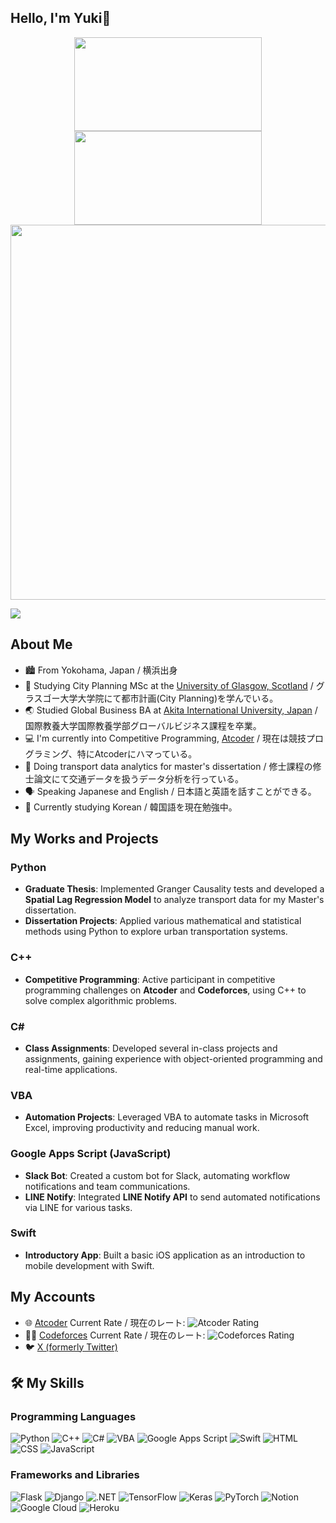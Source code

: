 ## Hello, I'm Yuki👋
<div align="center">

<img src="https://github-readme-stats.vercel.app/api?username=Benjamin-taro&show_icons=true&theme=radical" width="300px" height="150px" />

<img src="https://github-readme-stats.vercel.app/api/top-langs/?username=Benjamin-taro&layout=compact&theme=radical" width="300px" height="150px" />

<img src="https://github-readme-streak-stats.herokuapp.com?user=Benjamin-taro&theme=radical" width="600px" />

</div>


![](https://komarev.com/ghpvc/?username=Benjamin-taro)


## About Me

- 🏙️ From Yokohama, Japan / 横浜出身
- 🏫 Studying City Planning MSc at the [University of Glasgow, Scotland](https://www.gla.ac.uk/) / グラスゴー大学大学院にて都市計画(City Planning)を学んでいる。
- 🌏 Studied Global Business BA at [Akita International University, Japan](https://web.aiu.ac.jp/en/) / 国際教養大学国際教養学部グローバルビジネス課程を卒業。
- 💻 I'm currently into Competitive Programming, [Atcoder](https://atcoder.jp/) / 現在は競技プログラミング、特にAtcoderにハマっている。
- 🚄 Doing transport data analytics for master's dissertation / 修士課程の修士論文にて交通データを扱うデータ分析を行っている。
- 🗣️ Speaking Japanese and English / 日本語と英語を話すことができる。
- 📖 Currently studying Korean / 韓国語を現在勉強中。

## My Works and Projects
### Python
- **Graduate Thesis**: Implemented Granger Causality tests and developed a **Spatial Lag Regression Model** to analyze transport data for my Master's dissertation.
- **Dissertation Projects**: Applied various mathematical and statistical methods using Python to explore urban transportation systems.

### C++
- **Competitive Programming**: Active participant in competitive programming challenges on **Atcoder** and **Codeforces**, using C++ to solve complex algorithmic problems.

### C#
- **Class Assignments**: Developed several in-class projects and assignments, gaining experience with object-oriented programming and real-time applications.

### VBA
- **Automation Projects**: Leveraged VBA to automate tasks in Microsoft Excel, improving productivity and reducing manual work.

### Google Apps Script (JavaScript)
- **Slack Bot**: Created a custom bot for Slack, automating workflow notifications and team communications.
- **LINE Notify**: Integrated **LINE Notify API** to send automated notifications via LINE for various tasks.

### Swift
- **Introductory App**: Built a basic iOS application as an introduction to mobile development with Swift.

## My Accounts

- 🌐 [Atcoder](https://atcoder.jp/users/Benjamin_taro) Current Rate / 現在のレート: ![Atcoder Rating](https://badges.joonhyung.xyz/atcoder/Benjamin_taro.svg)
- 👨‍💻 [Codeforces](https://codeforces.com/profile/Benjamin_taro) Current Rate / 現在のレート: ![Codeforces Rating](https://badges.joonhyung.xyz/codeforces/Benjamin_taro.svg)
- 🐦 [X (formerly Twitter)](https://twitter.com/_Benjamin_taro_)

## 🛠️ My Skills

### Programming Languages

![Python](https://img.shields.io/badge/Python-3776AB?style=for-the-badge&logo=python&logoColor=white)
![C++](https://img.shields.io/badge/C++-00599C?style=for-the-badge&logo=c%2B%2B&logoColor=white)
![C#](https://img.shields.io/badge/C%23-239120?style=for-the-badge&logo=c-sharp&logoColor=white)
![VBA](https://img.shields.io/badge/VBA-217346?style=for-the-badge&logo=microsoft-excel&logoColor=white)
![Google Apps Script](https://img.shields.io/badge/Google%20Apps%20Script-4285F4?style=for-the-badge&logo=google-apps-script&logoColor=white)
![Swift](https://img.shields.io/badge/Swift-FA7343?style=for-the-badge&logo=swift&logoColor=white)
![HTML](https://img.shields.io/badge/HTML5-E34F26?style=for-the-badge&logo=html5&logoColor=white)
![CSS](https://img.shields.io/badge/CSS3-1572B6?style=for-the-badge&logo=css3&logoColor=white)
![JavaScript](https://img.shields.io/badge/JavaScript-F7DF1E?style=for-the-badge&logo=javascript&logoColor=black)

### Frameworks and Libraries

![Flask](https://img.shields.io/badge/Flask-000000?style=for-the-badge&logo=flask&logoColor=white)
![Django](https://img.shields.io/badge/Django-092E20?style=for-the-badge&logo=django&logoColor=white)
![.NET](https://img.shields.io/badge/.NET-512BD4?style=for-the-badge&logo=dotnet&logoColor=white)
![TensorFlow](https://img.shields.io/badge/TensorFlow-FF6F00?style=for-the-badge&logo=tensorflow&logoColor=white)
![Keras](https://img.shields.io/badge/Keras-D00000?style=for-the-badge&logo=keras&logoColor=white)
![PyTorch](https://img.shields.io/badge/PyTorch-EE4C2C?style=for-the-badge&logo=pytorch&logoColor=white)
![Notion](https://img.shields.io/badge/Notion-000000?style=for-the-badge&logo=notion&logoColor=white)
![Google Cloud](https://img.shields.io/badge/Google%20Cloud-4285F4?style=for-the-badge&logo=google-cloud&logoColor=white)
![Heroku](https://img.shields.io/badge/Heroku-430098?style=for-the-badge&logo=heroku&logoColor=white)

